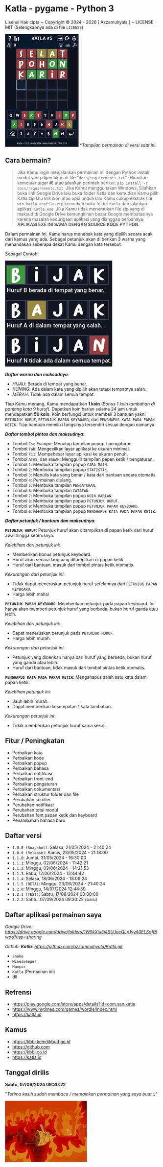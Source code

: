 # Katla - pygame - Python 3
Lisensi Hak cipta ~ Copyright © 2024 - 2026 [ Azzamuhyala ] ~ LICENSE MIT (Selengkapnya ada di file `LICENSE`)

![Tampilan Katla (1.2.1 [TEST])](docs/assets/gameplay.gif)
*_Tampilan permainan di versi saat ini_.

Cara bermain?
---
> Jika Kamu ingin menjalankan permainan ini dengan Python install modul yang diperlukan di file "`docs/requirements.txt`" (Hiraukan komentar tagar **#**) atau jalankan perintah berikut: `pip install -r docs/requirements.txt`. Jika Kamu menggunakan Windows, Silahkan buka link Google Drive lalu buka folder Katla dan kemudian Kamu pilih Katla.zip lalu klik ikon atau opsi unduh lalu Kamu cukup ekstrak file `win.katla.onefile.zip` kemudian buka folder `Katla` dan jalankan aplikasi `Katla.exe`. Jika Kamu tidak menemukan file zip yang di maksud di Google Drive kemungkinan besar Google membatasinya karena masalah kecurigaan aplikasi yang dianggap berbahaya. **APLIKASI EXE INI SAMA DENGAN SOURCE KODE PYTHON**.

Dalam permainan ini, Kamu harus menebak kata yang dipilih secara acak dari kamus yang ada. Sebagai petunjuk akan di berikan 3 warna yang menandakan seberapa dekat Kamu dengan kata tersebut.

Sebagai Contoh:

![Contoh gambar dan makna warna](docs/assets/example.gif)

_**Daftar warna dan maksudnya**_:
- *HIJAU*: Berada di tempat yang benar.
- *KUNING*: Ada dalam kata yang dipilih akan tetapi tempatnya salah.
- *MERAH*: Tidak ada dalam semua tempat.

Tiap Kamu menang, Kamu mendapatkan **1 koin** (_Bonus 1 koin tambahan di panjang kata 9 huruf_). Dapatkan koin harian selama 24 jam untuk mendapatkan **50 koin**. Koin berfungsi untuk membeli 3 bantuan yakni `PETUNJUK HURUF`, `PETUNJUK PAPAN KEYBOARD`, dan `PENGHAPUS KATA PADA PAPAN KETIK`. Tiap bantuan memiliki fungsinya tersendiri sesuai dengan namanya.

_**Daftar tombol pintas dan maksudnya**_:
- Tombol `Esc` _Escape_: Menutup tampilan popup / pengaturan.
- Tombol `Tab`: Mengecilkan layar aplikasi ke ukuran minimal.
- Tombol `F11`: Mempebesar layar aplikasi ke ukuran penuh.
- Tombol `ATAS`, dan `BAWAH`: Menggulir tampilan papan ketik / pengaturan.
- Tombol `1`: Membuka tampilan popup `CARA MAIN`.
- Tombol `2`: Membuka tampilan popup `STATISTIK`.
- Tombol `3`: Menulis kata yang benar / kata dari bantuan secara otomatis.
- Tombol `4`: Permainan diulang.
- Tombol `5`: Membuka tampilan `PENGATURAN`.
- Tombol `6`: Membuka tampilan `CATATAN`.
- Tombol `7`: Membuka tampilan popup `KOIN HARIAN`.
- Tombol `8`: Membuka tampilan popup `PETUNJUK HURUF`.
- Tombol `9`: Membuka tampilan popup `PETUNJUK PAPAN KEYBOARD`.
- Tombol `0`: Membuka tampilan popup `MENGHAPUS KATA PADA PAPAN KETIK`.

_**Daftar petunjuk / bantuan dan maksudnya**_:

**`PETUNJUK HURUF`**: Petunjuk huruf akan ditampilkan di papan ketik dari huruf awal hingga seterusnya.

_Kelebihan dari petunjuk ini_:
- Memberikan bonus petunjuk keyboard.
- Huruf akan secara langsung ditampilkan di papan ketik
- Huruf dari bantuan, masuk dari tombol pintas ketik otomatis.

_Kekurangan dari petunjuk ini_:
- Tidak dapat meneruskan petunjuk huruf setelahnya dari `PETUNJUK PAPAN KEYBOARD`.
- Harga lebih mahal

**`PETUNJUK PAPAN KEYBOARD`**: Memberikan petunjuk pada papan keyboard. Ini hanya akan memberi petunjuk huruf yang berbeda, bukan huruf ganda atau lebih.

_Kelebihan dari petunjuk ini_:
- Dapat meneruskan petunjuk pada `PETUNJUK HURUF`.
- Harga lebih murah.

_Kekurangan dari petunjuk ini_:
- Petunjuk yang diberikan hanya dari huruf yang berbeda, bukan huruf yang ganda atau lebih.
- Huruf dari bantuan, tidak masuk dari tombol pintas ketik otomatis.

**`PENGHAPUS KATA PADA PAPAN KETIK`**: Mengahapus salah satu kata dalam papan ketik.

_Kelebihan petunjuk ini_:
- Jauh lebih murah.
- Dapat memberikan kesempatan 1 kata tambahan.

_Kekurangan petunjuk ini_:
- Tidak memberikan petunjuk huruf sama sekali.

Fitur / Peningkatan
---
- Perbaikan kata
- Perbaikan kode
- Perbaikan popup
- Perbaikan bahasa
- Perbaikan notifikasi
- Perbaikan front-end
- Perbaikan pengaturan
- Perbaikan dokumentasi
- Perbaikan struktur folder dan file
- Perubahan scroller
- Perubahan notifikasi
- Perubahan total modul
- Perubahan font papan ketik dan keyboard
- Penambahan bahasa baru


Daftar versi
---
* `1.0.0 (Snapshot)`: Selasa, 21/05/2024 - 21:40:24
* `1.0.0 (Release)`: Kamis, 23/05/2024 - 21:18:00
* `1.1.0`: Jumat, 31/05/2024 - 16:30:00
* `1.1.1`: Minggu, 02/06/2024 - 11:42:21
* `1.1.2`: Minggu, 09/06/2024 - 14:21:53
* `1.1.3`: Rabu, 12/06/2024 - 13:44:42
* `1.1.4`: Selasa, 18/06/2024 - 18:06:24
* `1.1.5 (BETA)`: Minggu, 23/06/2024 - 21:40:24
* `1.2.0`: Minggu, 14/07/2024 12:44:59
* `1.2.1 (TEST)`: Sabtu, 17/08/2024 00:00:00
* `1.2.2`: Sabtu, 07/09/2024 09:30:22 (baru)

Daftar aplikasi permainan saya
---
_Google Drive: https://drive.google.com/drive/folders/1WSkXju5i4SUJocQLp1yyA0ELSaff6wpo?usp=sharing_

_Github: **Katla**: https://github.com/azzammuhyala/Katla.git_

* `Snake`
* `Minesweeper`
* `Numpuz`
* `Katla` (Permainan ini)
* dll

Refrensi
---
- https://play.google.com/store/apps/details?id=com.san.katla
- https://www.nytimes.com/games/wordle/index.html
- https://katla.id

Kamus
---
- https://kbbi.kemdikbud.go.id
- https://github.com
- https://kbbi.co.id
- https://katla.id

Tanggal dirilis
---
**Sabtu, 07/09/2024 09:30:22**

"_Terima kasih sudah membaca / memainkan permainan yang saya buat :)_"

![Spongebob GIF](docs/assets/spongebob.gif)

